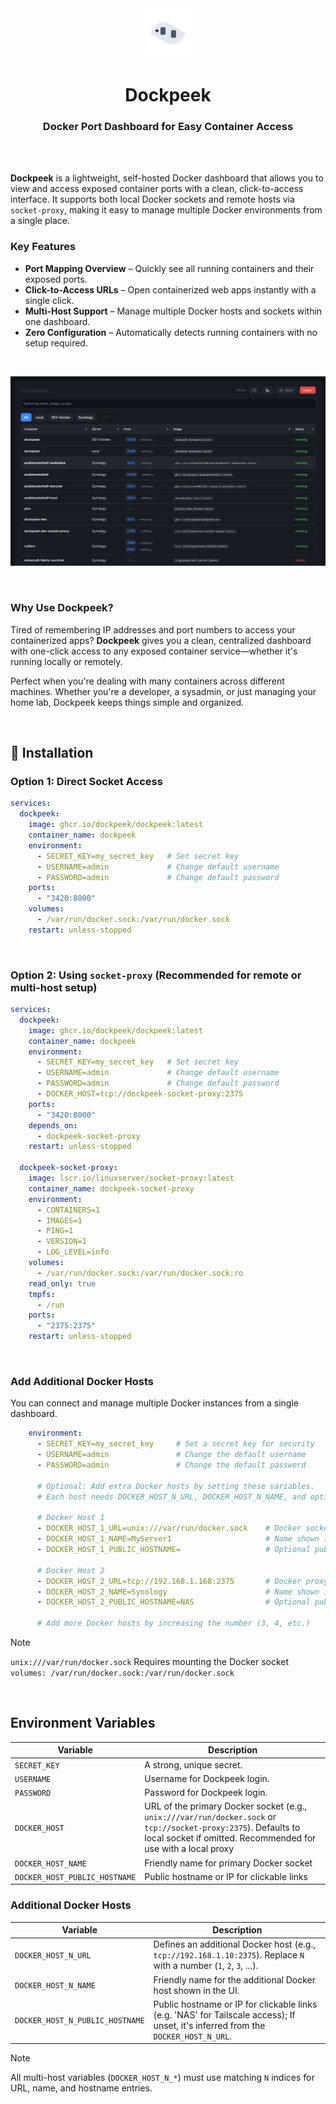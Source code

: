 <div align="center">
  <a href="https://github.com/dockpeek/dockpeek">
     <img src="static/logo_2.svg" alt="dockpeek logo" width="80" height="80"/>
  </a>
</div>

<h1 align="center">Dockpeek</h1>
<h3 align="center">Docker Port Dashboard for Easy Container Access</h3>

<br>
<br>

**Dockpeek** is a lightweight, self-hosted Docker dashboard that allows you to view and access exposed container ports with a clean, click-to-access interface. It supports both local Docker sockets and remote hosts via `socket-proxy`, making it easy to manage multiple Docker environments from a single place.


### Key Features

-  **Port Mapping Overview** – Quickly see all running containers and their exposed ports.
-  **Click-to-Access URLs** – Open containerized web apps instantly with a single click.
-  **Multi-Host Support** – Manage multiple Docker hosts and sockets within one dashboard.
-  **Zero Configuration** – Automatically detects running containers with no setup required.

<br>

<div align="center">

![Dockpeek Night mode screenshot](screenshot.png)

</div>

<br>

### Why Use Dockpeek?

Tired of remembering IP addresses and port numbers to access your containerized apps? **Dockpeek** gives you a clean, centralized dashboard with one-click access to any exposed container service—whether it's running locally or remotely.

Perfect when you're dealing with many containers across different machines. Whether you're a developer, a sysadmin, or just managing your home lab, Dockpeek keeps things simple and organized.

<br>

## 🔧 Installation

### Option 1: Direct Socket Access
```yaml
services:
  dockpeek:
    image: ghcr.io/dockpeek/dockpeek:latest
    container_name: dockpeek
    environment:
      - SECRET_KEY=my_secret_key   # Set secret key
      - USERNAME=admin             # Change default username
      - PASSWORD=admin             # Change default password
    ports:
      - "3420:8000"
    volumes:
      - /var/run/docker.sock:/var/run/docker.sock
    restart: unless-stopped
```

<br>

### Option 2: Using `socket-proxy` (Recommended for remote or multi-host setup)


```yaml
services:
  dockpeek:
    image: ghcr.io/dockpeek/dockpeek:latest
    container_name: dockpeek
    environment:
      - SECRET_KEY=my_secret_key   # Set secret key
      - USERNAME=admin             # Change default username
      - PASSWORD=admin             # Change default password
      - DOCKER_HOST=tcp://dockpeek-socket-proxy:2375
    ports:
      - "3420:8000"
    depends_on:
      - dockpeek-socket-proxy
    restart: unless-stopped

  dockpeek-socket-proxy:
    image: lscr.io/linuxserver/socket-proxy:latest
    container_name: dockpeek-socket-proxy
    environment:
      - CONTAINERS=1
      - IMAGES=1
      - PING=1
      - VERSION=1
      - LOG_LEVEL=info
    volumes:
      - /var/run/docker.sock:/var/run/docker.sock:ro
    read_only: true
    tmpfs:
      - /run
    ports:
      - "2375:2375"
    restart: unless-stopped
```

<br>

###  Add Additional Docker Hosts

You can connect and manage multiple Docker instances from a single dashboard.

```yaml
    environment:
      - SECRET_KEY=my_secret_key     # Set a secret key for security
      - USERNAME=admin               # Change the default username
      - PASSWORD=admin               # Change the default password
      
      # Optional: Add extra Docker hosts by setting these variables.
      # Each host needs DOCKER_HOST_N_URL, DOCKER_HOST_N_NAME, and optionally DOCKER_HOST_N_PUBLIC_HOSTNAME.
      
      # Docker Host 1
      - DOCKER_HOST_1_URL=unix:///var/run/docker.sock    # Docker socket URL
      - DOCKER_HOST_1_NAME=MyServer1                     # Name shown in the UI
      - DOCKER_HOST_1_PUBLIC_HOSTNAME=                   # Optional public hostname or IP for links; if empty, inferred from URL
      
      # Docker Host 2
      - DOCKER_HOST_2_URL=tcp://192.168.1.168:2375       # Docker proxy URL
      - DOCKER_HOST_2_NAME=Synology                      # Name shown in the UI
      - DOCKER_HOST_2_PUBLIC_HOSTNAME=NAS                # Optional public hostname or IP (e.g. 'NAS' for Tailscale access)
      
      # Add more Docker hosts by increasing the number (3, 4, etc.)

```
  
> [!NOTE]
> `unix:///var/run/docker.sock`   Requires mounting the Docker socket `volumes: /var/run/docker.sock:/var/run/docker.sock`


<br>

  ## Environment Variables

| Variable                           | Description                                                                                      |
|----------------------------------  |--------------------------------------------------------------------------------------------------|
| `SECRET_KEY`                       | A strong, unique secret.                                                              |
| `USERNAME`                         | Username for Dockpeek login.                                                 |
| `PASSWORD`                         | Password for Dockpeek login.                                                                          |  
| `DOCKER_HOST`                      | URL of the primary Docker socket (e.g., `unix:///var/run/docker.sock` or `tcp://socket-proxy:2375`). Defaults to local socket if omitted. Recommended for use with a local proxy   |
| `DOCKER_HOST_NAME`                 | Friendly name for primary Docker socket   |
| `DOCKER_HOST_PUBLIC_HOSTNAME`      | Public hostname or IP for clickable links   |

### Additional Docker Hosts
| Variable                           | Description                                                                                      |
|----------------------------------  |--------------------------------------------------------------------------------------------------|
| `DOCKER_HOST_N_URL`                | Defines an additional Docker host (e.g., `tcp://192.168.1.10:2375`). Replace `N` with a number (`1`, `2`, `3`, ...).                                |
| `DOCKER_HOST_N_NAME`               | Friendly name for the additional Docker host shown in the UI.                                       |
| `DOCKER_HOST_N_PUBLIC_HOSTNAME`    | Public hostname or IP for clickable links (e.g. 'NAS' for Tailscale access); If unset, it's inferred from the `DOCKER_HOST_N_URL`.    |
  
> [!NOTE]
> All multi-host variables (`DOCKER_HOST_N_*`) must use matching `N` indices for URL, name, and hostname entries.